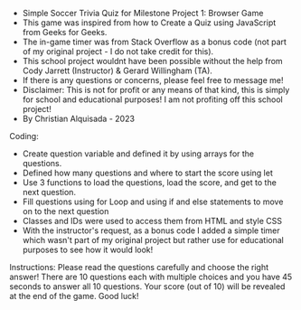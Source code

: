 - Simple Soccer Trivia Quiz for Milestone Project 1: Browser Game
- This game was inspired from how to Create a Quiz using JavaScript from Geeks for Geeks.
- The in-game timer was from Stack Overflow as a bonus code (not part of my original project - I do not take credit for this).
- This school project wouldnt have been possible without the help from Cody Jarrett (Instructor) & Gerard Willingham (TA).
- If there is any questions or concerns, please feel free to message me!
- Disclaimer: This is not for profit or any means of that kind, this is simply for school and educational purposes! I am not profiting off this school project!
- By Christian Alquisada - 2023

Coding:
- Create question variable and defined it by using arrays for the questions.
- Defined how many questions and where to start the score using let
- Use 3 functions to load the questions, load the score, and get to the next question.
- Fill questions using for Loop and using if and else statements to move on to the next question
- Classes and IDs were used to access them from HTML and style CSS
- With the instructor's request, as a bonus code I added a simple timer which wasn't part of my original project but rather use for educational purposes to see how it would look!

Instructions: Please read the questions carefully and choose the right answer! There are 10 questions each with multiple choices and you have 45 seconds to answer all 10 questions. Your score (out of 10) will be revealed at the end of the game. Good luck!